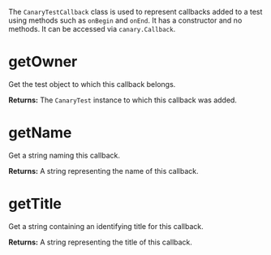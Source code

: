 The `CanaryTestCallback` class is used to represent callbacks added to a test using methods such as `onBegin` and `onEnd`. It has a constructor and no methods. It can be accessed via `canary.Callback`.

# getOwner

Get the test object to which this callback belongs.

**Returns:** The `CanaryTest` instance to which this callback was added.

# getName

Get a string naming this callback.

**Returns:** A string representing the name of this callback.

# getTitle

Get a string containing an identifying title for this callback.

**Returns:** A string representing the title of this callback.

